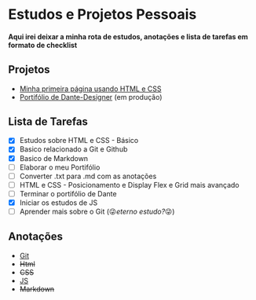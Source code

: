 # Estudos e Projetos Pessoais

#### Aqui irei deixar a minha rota de estudos, anotações e lista de tarefas em formato de checklist

## Projetos

- [Minha primeira página usando HTML e CSS](https://github.com/devmagary/Estudos-Projetos/tree/main/android)
- [Portifólio de Dante-Designer](https://github.com/devmagary/Estudos-Projetos/tree/main/dante-port) (em produção)

## Lista de Tarefas

- [x] Estudos sobre HTML e CSS - Básico
- [x] Basico relacionado a Git e Github
- [x] Basico de Markdown
- [ ] Elaborar o meu Portifólio
- [ ] Converter .txt para .md com as anotações
- [ ] HTML e CSS - Posicionamento e Display Flex e Grid mais avançado
- [ ] Terminar o portifólio de Dante
- [x] Iniciar os estudos de JS
- [ ] Aprender mais sobre o Git (:stuck_out_tongue_winking_eye:*eterno estudo?*:stuck_out_tongue_winking_eye:)
 
## Anotações

- [Git](https://github.com/devmagary/Estudos-Projetos/blob/main/anotacoes/git.txt)
- ~~Html~~ 
- ~~CSS~~
- [JS](https://github.com/devmagary/Estudos-Projetos/blob/main/anotacoes/JS.txt)
- ~~Markdown~~


